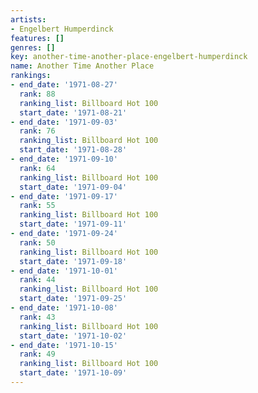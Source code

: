 ```yaml
---
artists:
- Engelbert Humperdinck
features: []
genres: []
key: another-time-another-place-engelbert-humperdinck
name: Another Time Another Place
rankings:
- end_date: '1971-08-27'
  rank: 88
  ranking_list: Billboard Hot 100
  start_date: '1971-08-21'
- end_date: '1971-09-03'
  rank: 76
  ranking_list: Billboard Hot 100
  start_date: '1971-08-28'
- end_date: '1971-09-10'
  rank: 64
  ranking_list: Billboard Hot 100
  start_date: '1971-09-04'
- end_date: '1971-09-17'
  rank: 55
  ranking_list: Billboard Hot 100
  start_date: '1971-09-11'
- end_date: '1971-09-24'
  rank: 50
  ranking_list: Billboard Hot 100
  start_date: '1971-09-18'
- end_date: '1971-10-01'
  rank: 44
  ranking_list: Billboard Hot 100
  start_date: '1971-09-25'
- end_date: '1971-10-08'
  rank: 43
  ranking_list: Billboard Hot 100
  start_date: '1971-10-02'
- end_date: '1971-10-15'
  rank: 49
  ranking_list: Billboard Hot 100
  start_date: '1971-10-09'
---
```


